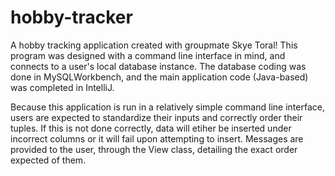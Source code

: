 # hobby-tracker

A hobby tracking application created with groupmate Skye Toral!  This program was designed with a command line interface in mind, and connects to a user's local database instance.  The database coding was done in MySQLWorkbench, and the main application code (Java-based) was completed in IntelliJ.  

Because this application is run in a relatively simple command line interface, users are expected to standardize their inputs and correctly order their tuples.  If this is not done correctly, data will etiher be inserted under incorrect columns or it will fail upon attempting to insert.  Messages are provided to the user, through the View class, detailing the exact order expected of them.  
